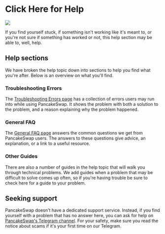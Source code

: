 # Click Here for Help

![](https://gblobscdn.gitbook.com/assets%2F-MHREX7DHcljbY5IkjgJ%2F-Mb9Zry-ZB3tPvT1CIzP%2F-Mb9nWQCJARFEUg4XCvr%2Fdocs%20masthead%20%2810%29.png?alt=media&token=3f948fee-7dc6-4a3b-9d8b-4357ef4d83c3)

If you find yourself stuck, if something isn't working like it's meant to, or you're not sure if something has worked or not, this help section may be able to, well, help.

## Help sections <a id="help-sections"></a>

We have broken the help topic down into sections to help you find what you're after. Below is an overview on what you'll find.

### Troubleshooting Errors <a id="troubleshooting-errors"></a>

The [Troubleshooting Errors page](help/troubleshooting-errors.md) has a collection of errors users may run into while using PancakeSwap. It shows the problem with both a solution to the problem, and a reason explaining why the problem happened.

### General FAQ <a id="general-faq"></a>

The [General FAQ page](help/general-faq.md) answers the common questions we get from PancakeSwap users. The answers to these questions give advice, an explanation, or a link to a useful resource.

### Other Guides <a id="other-guides"></a>

There are also a number of guides in the help topic that will walk you through technical problems. We add guides when a problem that may be difficult to solve comes up often, so if you're having trouble be sure to check here for a guide to your problem.

## Seeking support <a id="seeking-support"></a>

PancakeSwap doesn't have a dedicated support service. Instead, if you find yourself with a problem that has no answer here, you can ask for help on [PancakeSwap's Telegram channel](https://t.me/pancakeswap). For your safety, make sure you read the notice about scams if it's your first time on our Telegram.

